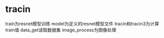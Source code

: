 # tracin
train为resnet模型训练
model为定义的resnet模型文件
tracin和tracin3为计算train值
data_get读取数据集
image_process为图像处理
